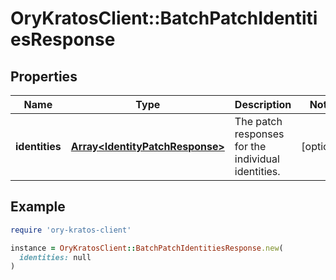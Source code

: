 # OryKratosClient::BatchPatchIdentitiesResponse

## Properties

| Name | Type | Description | Notes |
| ---- | ---- | ----------- | ----- |
| **identities** | [**Array&lt;IdentityPatchResponse&gt;**](IdentityPatchResponse.md) | The patch responses for the individual identities. | [optional] |

## Example

```ruby
require 'ory-kratos-client'

instance = OryKratosClient::BatchPatchIdentitiesResponse.new(
  identities: null
)
```

